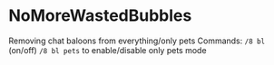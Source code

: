# NoMoreWastedBubbles
Removing chat baloons from everything/only pets
Commands: 
`/8 bl` (on/off) 
`/8 bl pets` to enable/disable only pets mode